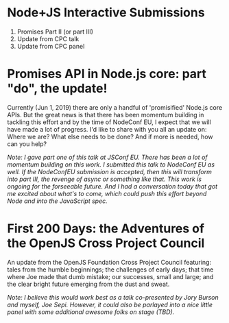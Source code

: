 # Node+JS Interactive Submissions

1. Promises Part II (or part III)
2. Update from CPC talk
3. Update from CPC panel


# Promises API in Node.js core: part "do", the update!

Currently (Jun 1, 2019) there are only a handful of 'promisified' Node.js core APIs. But the great news is that there has been momentum building in tackling this effort and by the time of NodeConf EU, I expect that we will have made a lot of progress. I'd like to share with you all an update on: Where we are? What else needs to be done? And if more is needed, how can you help?

_Note: I gave part one of this talk at JSConf EU. There has been a lot of momentum building on this work. I submitted this talk to NodeConf EU as well. If the NodeConfEU submission is accepted, then this will transform into part III, the revenge of async or something like that. This work is ongoing for the forseeable future. And I had a conversation today that got me excited about what's to come, which could push this effort beyond Node and into the JavaScript spec._

# First 200 Days: the Adventures of the OpenJS Cross Project Council

An update from the OpenJS Foundation Cross Project Council featuring: tales from the humble beginnings; the challenges of early days; that time where Joe made that dumb mistake; our successes, small and large; and the clear bright future emerging from the dust and sweat.

_Note: I believe this would work best as a talk co-presented by Jory Burson and myself, Joe Sepi. However, it could also be parlayed into a nice little panel with some additional awesome folks on stage (TBD)._
